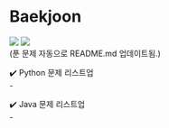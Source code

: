 # Baekjoon
<img src="https://img.shields.io/badge/python-3776AB?style=flat&logo=python&logoColor=white"> <img src="https://img.shields.io/badge/-JAVA-007396?style=flat&logo=OpenJDK&logoColor=white">   
(푼 문제 자동으로 README.md 업데이트됨.)   

 ✔️ Python 문제 리스트업   
    -    
    
 ✔️ Java 문제 리스트업   
    - 



